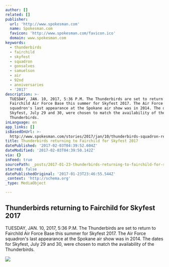 ```yaml
---
author: []
related: []
publisher:
  url: 'http://www.spokesman.com'
  name: Spokesman.com
  favicon: 'http://www.spokesman.com/favicon.ico'
  domain: www.spokesman.com
keywords:
  - thunderbirds
  - fairchild
  - skyfest
  - squadron
  - gonsalves
  - samuelson
  - air
  - 92nd
  - anniversaries
  - '2017'
description: >-
  TUESDAY, JAN. 10, 2017, 5:36 P.M. The Thunderbirds are set to return to
  Fairchild Air Force Base this summer for Skyfest 2017. The Air Force
  squadron's last appearance at the Spokane air show was in 2014. The dates for
  Skyfest, July 29 and 30, were chosen to match the availability of the
  Thunderbirds.
inLanguage: en
app_links: []
isBasedOnUrl: >-
  http://www.spokesman.com/stories/2017/jan/10/thunderbirds-squadron-returning-to-fairchild-in-ju/
title: Thunderbirds returning to Fairchild for Skyfest 2017
datePublished: '2017-02-03T04:39:52.604Z'
dateModified: '2017-02-03T04:39:50.142Z'
via: {}
inFeed: true
sourcePath: _posts/2017-01-23-thunderbirds-returning-to-fairchild-for-skyfest-2017.md
starred: false
datePublishedOriginal: '2017-01-23T23:46:55.544Z'
_context: 'http://schema.org'
_type: MediaObject

---
```

<article style=""><h1>Thunderbirds returning to Fairchild for Skyfest 2017</h1><p>TUESDAY, JAN. 10, 2017, 5:36 P.M. The Thunderbirds are set to return to Fairchild Air Force Base this summer for Skyfest 2017. The Air Force squadron's last appearance at the Spokane air show was in 2014. The dates for Skyfest, July 29 and 30, were chosen to match the availability of the Thunderbirds.</p><img src="http://media.spokesman.com/photos/2017/01/10/SRX_SKYFEST_1.JPG_t1200.jpg?298603a24e8d51915fce203907ff2746e482a5a6" /></article>